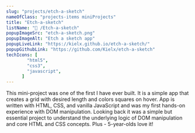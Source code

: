 ```yaml
---
slug: "projects/etch-a-sketch"
nameOfClass: "projects-items miniProjects"
title: "Etch-a-sketch"
listName: "🎨 /Etch-a-sketch"
popupImageSrc: "etch-a-sketch.png"
popupImageAlt: "Etch a sketch app"
popupLiveLink: "https://kielx.github.io/etch-a-sketch/"
popupGithubLink: "https://github.com/Kielx/etch-a-sketch"
techIcons: [
        "html5",
        "css3",
        "javascript",
      ]
---
```


This mini-project was one of the first I have ever built. It is a simple app that creates a grid with desired length and colors squares on hover. App is written with HTML, CSS, and vanilla JavaScript and was my first hands-on experience with DOM manipulation.  Looking back it was a simple but essential project to understand the underlying logic of DOM manipulation and core HTML and CSS concepts.
Plus - 5-year-olds love it!
